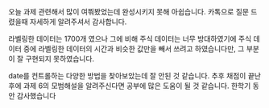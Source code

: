 오늘 과제 관련해서 많이 여쭤봤었는데 완성시키지 못해 아쉽습니다. 카톡으로 질문 드렸을때 자세하게 알려주셔서 감사합니다.

라벨링한 데이터는 1700개 였으나 그에 비해 주식 데이터는 너무 방대하였기에 주식 데이터 중에 라벨링한 데이터의 시간과 비슷한 값만을 빼서 쓰려고 하였습니다만,
그 부분이 잘 구현되지 못하였습니다.

date를 컨트롤하는 다양한 방법을 찾아보았는데 잘 안된 것 같습니다. 추후 채점이 끝난 후에 과제 6의 모범해설을 알려주신다면 공부에 많은 도움이 될 것 같습니다. 
한학기 동안 감사했습니다

